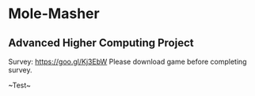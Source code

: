 # Mole-Masher

## Advanced Higher Computing Project

Survey: https://goo.gl/Kj3EbW
Please download game before completing survey.


~Test~
